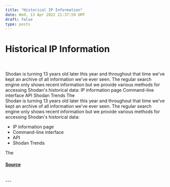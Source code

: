 ```yaml
---
title: "Historical IP Information"
date: Wed, 13 Apr 2022 21:37:59 GMT
draft: false
type: posts
---
```

# Historical IP Information

<br/>

<br/>
Shodan is turning 13 years old later this year and throughout that time we've kept an archive of all information we've ever seen. The regular search engine only shows recent information but we provide various methods for accessing Shodan's historical data: IP information page Command-line interface API Shodan Trends The
<br/>
Shodan is turning 13 years old later this year and throughout that time we've kept an archive of all information we've ever seen. The regular search engine only shows recent information but we provide various methods for accessing Shodan's historical data:

-   IP information page
-   Command-line interface
-   API
-   Shodan Trends

The

#### [Source](https://blog.shodan.io/historical-ip-information/)

<br/>
---
